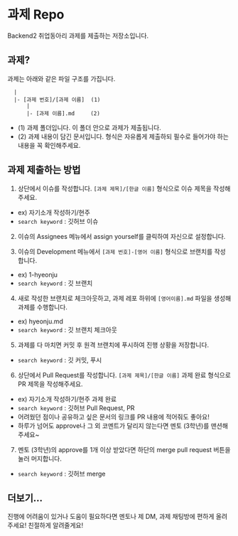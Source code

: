 # 과제 Repo

Backend2 취업동아리 과제를 제출하는 저장소입니다.

## 과제?

과제는 아래와 같은 파일 구조를 가집니다.
  ```
    |
    |- [과제 번호]/[과제 이름]  (1)
        |  
        |- [과제 이름].md     (2) 
  ```
- (1) 과제 폴더입니다. 이 폴더 안으로 과제가 제출됩니다.
- (2) 과제 내용이 담긴 문서입니다. 형식은 자유롭게 제출하되 필수로 들어가야 하는 내용을 꼭 확인해주세요.

## 과제 제출하는 방법

1. 상단에서 이슈를 작성합니다. `[과제 제목]/[한글 이름]` 형식으로 이슈 제목을 작성해주세요.
  - ex) 자기소개 작성하기/현주
  - `search keyword` : 깃허브 이슈

2. 이슈의 Assignees 메뉴에서 assign yourself를 클릭하여 자신으로 설정합니다.
 
3. 이슈의 Development 메뉴에서 `[과제 번호]-[영어 이름]` 형식으로 브랜치를 작성합니다.
  - ex) 1-hyeonju
  - `search keyword` : 깃 브랜치
    
4. 새로 작성한 브랜치로 체크아웃하고, 과제 레포 하위에 `[영어이름].md` 파일을 생성해 과제를 수행합니다.
  - ex) hyeonju.md
  - `search keyword` : 깃 브랜치 체크아웃

5. 과제를 다 마치면 커밋 후 원격 브랜치에 푸시하여 진행 상황을 저장합니다.
  - `search keyword` : 깃 커밋, 푸시

6. 상단에서 Pull Request를 작성합니다. `[과제 제목]/[한글 이름]` 과제 완료 형식으로 PR 제목을 작성해주세요.
  - ex) 자기소개 작성하기/현주 과제 완료
  - `search keyword` : 깃허브 Pull Request, PR
  - 어려웠던 점이나 공유하고 싶은 문서의 링크를 PR 내용에 적어줘도 좋아요!
  - 하루가 넘어도 approve나 그 외 코멘트가 달리지 않는다면 멘토 (3학년)를 맨션해주세요~

7. 멘토 (3학년)의 approve를 1개 이상 받았다면 하단의 merge pull request 버튼을 눌러 머지합니다.
  - `search keyword` : 깃허브 merge

## 더보기...

진행에 어려움이 있거나 도움이 필요하다면 멘토나 제 DM, 과제 채팅방에 편하게 올려주세요! 친절하게 알려줄게요!
